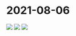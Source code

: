 # 2021-08-06

<image-container>
  <img preview="0" src="http://wangleant.com/turtle-images-thumbnail/IMG_20210806_085315_BURST001_COVER.jpg"/>
</image-container>
<image-container>
  <img preview="0" src="http://wangleant.com/turtle-images-thumbnail/IMG_20210806_085315_BURST002.jpg"/>
</image-container>
<image-container>
  <img preview="0" src="http://wangleant.com/turtle-images-thumbnail/IMG_20210806_133433.jpg"/>
</image-container>